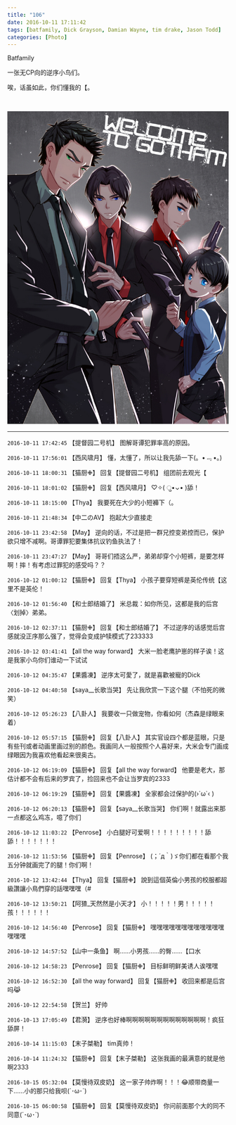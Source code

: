 ```yaml
---
title: "106"
date: 2016-10-11 17:11:42
tags: [batfamily, Dick Grayson, Damian Wayne, tim drake, Jason Todd]
categories: [Photo]
---
```


<p>Batfamily </p> 
<p>一张无CP向的逆序小鸟们。</p> 
<p>唉，话虽如此，你们懂我的【。</p> 
<p><br /></p>

![](https://raw.githubusercontent.com/alicewish/meowchain247/master/img_cVZNdzJtQk9JV2RKcEF5YlBxR2FSTWVRTW9hNGFkOTZnbkpWVy9QejFWcERhVERKU282eDl3PT0.jpg)

---

`2016-10-11 17:42:45` 【提督园二号机】 图解哥谭犯罪率高的原因。

`2016-10-11 17:56:01` 【西风啸月】 懂，太懂了，所以让我先舔一下(。•﹃ •。)

`2016-10-11 18:00:31` 【猫厨✙】 回复【提督园二号机】 组团前去观光【

`2016-10-11 18:01:02` 【猫厨✙】 回复【西风啸月】 ♡✧( ु•⌄• )舔！

`2016-10-11 18:15:00` 【Thya】 我要死在大少的小短褲下（。

`2016-10-11 21:48:34` 【中二のAV】 抱起大少直接走

`2016-10-11 23:42:58` 【May】 逆向的话，不过是把一群兄控变弟控而已，保护欲只增不减啊。哥谭罪犯要集体抗议钓鱼执法了！

`2016-10-11 23:47:27` 【May】 哥哥们捂这么严，弟弟却穿个小短裤，是要怎样啊！摔！有考虑过罪犯的感受吗？？

`2016-10-12 01:00:12` 【猫厨✙】 回复【Thya】 小孩子要穿短裤是英伦传统【这里不是英伦！

`2016-10-12 01:56:40` 【和士郎结婚了】 米总裁：如你所见，这都是我的后宫〈划掉〉弟弟。

`2016-10-12 02:37:11` 【猫厨✙】 回复【和士郎结婚了】 不过逆序的话感觉后宫感就没正序那么强了，觉得会变成护犊模式了233333

`2016-10-12 03:41:41` 【all the way forward】 大米一脸老鹰护崽的样子诶！这是我家小鸟你们谁动一下试试

`2016-10-12 04:35:47` 【果醬凍】 逆序太可愛了，就是喜歡被寵的Dick

`2016-10-12 04:40:58` 【saya\_\_长歌当哭】 先让我欣赏一下这个腿（不怕死的微笑）

`2016-10-12 05:26:23` 【八卦人】 我要收一只做宠物，你看如何（杰森是绿眼来着）

`2016-10-12 05:57:15` 【猫厨✙】 回复【八卦人】 其实官设四个都是蓝眼，只是有些刊或者动画里画过别的颜色。我画同人一般按照个人喜好来，大米会专门画成绿眼因为我喜欢他看起来很奥古。

`2016-10-12 06:19:09` 【猫厨✙】 回复【all the way forward】 他要是老大，那估计都不会有后来的罗宾了，捡回来也不会让当罗宾的2333

`2016-10-12 06:19:29` 【猫厨✙】 回复【果醬凍】 全家都会过保护的(›´ω`‹ )

`2016-10-12 06:20:13` 【猫厨✙】 回复【saya\_\_长歌当哭】 你们啊！就露出来那一点都这么鸡冻，噫了你们

`2016-10-12 11:03:22` 【Penrose】 小白腿好可爱啊！！！！！！！！！舔舔！！！！！！！

`2016-10-12 11:53:56` 【猫厨✙】 回复【Penrose】 (；´д｀)ゞ你们都在看那个我五分钟就画完了的腿！你们啊！

`2016-10-12 13:42:44` 【Thya】 回复【猫厨✙】 說到這個英倫小男孩的校服都超級讚讓小鳥們穿的話嘿嘿嘿（#

`2016-10-12 13:50:21` 【阿猹\_天然然是小天才】 小！！！！！男！！！！！孩！！！！！！

`2016-10-12 14:56:40` 【Penrose】 回复【猫厨✙】 嘿嘿嘿嘿嘿嘿嘿嘿嘿嘿嘿嘿嘿嘿嘿

`2016-10-12 14:57:52` 【山中一条鱼】 啊……小男孩……的臀……【口水

`2016-10-12 14:58:23` 【Penrose】 回复【猫厨✙】 目标鲜明鲜美诱人诶嘿嘿

`2016-10-12 16:52:30` 【all the way forward】 回复【猫厨✙】 收回来都是后宫吗😹

`2016-10-12 22:54:58` 【贺兰】 好帅

`2016-10-13 17:05:49` 【君漪】 逆序也好棒啊啊啊啊啊啊啊啊啊啊啊啊啊！疯狂舔屏！

`2016-10-14 11:15:03` 【末子桀勒】 tim真帅！

`2016-10-14 11:24:32` 【猫厨✙】 回复【末子桀勒】 这张我画的最满意的就是他啊2333

`2016-10-15 05:32:04` 【莫慢待双皮奶】 这一家子帅炸啊！！！😂顺带商量一下……小的那只给我呗(´･ω･`)

`2016-10-15 06:00:58` 【猫厨✙】 回复【莫慢待双皮奶】 你问前面那个大的同不同意(´･ω･`)
